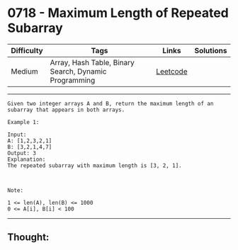 # 0718 - Maximum Length of Repeated Subarray

Difficulty  | Tags | Links | Solutions
----------- | ---- | ----- | -----
Medium | Array, Hash Table, Binary Search, Dynamic Programming | [Leetcode](https://leetcode.com/problems/maximum-length-of-repeated-subarray/description/) |


-----------

```
Given two integer arrays A and B, return the maximum length of an subarray that appears in both arrays.

Example 1:

Input:
A: [1,2,3,2,1]
B: [3,2,1,4,7]
Output: 3
Explanation: 
The repeated subarray with maximum length is [3, 2, 1].



Note:

1 <= len(A), len(B) <= 1000
0 <= A[i], B[i] < 100
```

-----------

## Thought:
